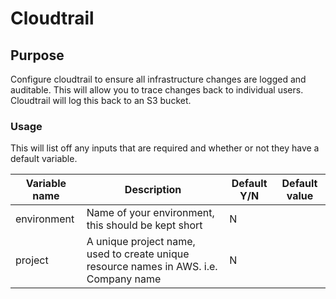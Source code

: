 # Cloudtrail

## Purpose
Configure cloudtrail to ensure all infrastructure changes are logged and auditable. This will allow you to trace changes back to individual users.  
Cloudtrail will log this back to an S3 bucket.

### Usage
This will list off any inputs that are required and whether or not they have a default variable. 

| Variable name | Description | Default Y/N | Default value|
|---------------|-------------|-------------|--------------|
| environment | Name of your environment, this should be kept short | N | |
| project | A unique project name, used to create unique resource names in AWS. i.e. Company name  | N |  |
